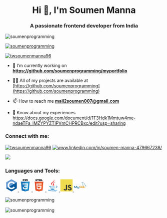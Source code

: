 <h1 align="center">Hi 👋, I'm Soumen Manna</h1>
<h3 align="center">A passionate frontend developer from India</h3>

<p align="left"> <img src="https://komarev.com/ghpvc/?username=soumenprogramming&label=Profile&color=0e75b6&style=flat" alt="soumenprogramming" /> </p>

<p align="left"> <a href="https://github.com/ryo-ma/github-profile-trophy"><img src="https://github-profile-trophy.vercel.app/?username=soumenprogramming" alt="soumenprogramming" /></a> </p>

<p align="left"> <a href="https://twitter.com/soumenmanna96" target="blank"><img src="https://img.shields.io/twitter/follow/twsoumenmanna96?logo=twitter&style=for-the-badge" alt="twsoumenmanna96" /></a> </p>

- 🔭 I’m currently working on **https://github.com/soumenprogramming/myportfolio**

- 👨‍💻 All of my projects are available at [https://github.com/soumenprogramming](https://github.com/soumenprogramming)

- 📫 How to reach me **mail2soumen007@gmail.com**

- 📄 Know about my experiences https://docs.google.com/document/d/1T3Hdk1Mmtuw4me-ndaeTFa_lMZYPYZTIPVmCHPRCBxc/edit?usp=sharing

<h3 align="left">Connect with me:</h3>
<p align="left">
<a href="https://twitter.com/twsoumenmanna96" target="blank"><img align="center" src="https://raw.githubusercontent.com/rahuldkjain/github-profile-readme-generator/master/src/images/icons/Social/twitter.svg" alt="twsoumenmanna96" height="30" width="40" /></a>
<a href="https://linkedin.com/in/www.linkedin.com/in/soumen-manna-479667238/" target="blank"><img align="center" src="https://raw.githubusercontent.com/rahuldkjain/github-profile-readme-generator/master/src/images/icons/Social/linked-in-alt.svg" alt="www.linkedin.com/in/soumen-manna-479667238/" height="30" width="40" /></a>
</p>
<picture>
  <source
    srcset="https://github-readme-stats.vercel.app/api?username=soumenprogramming&show_icons=true&theme=dark"
    media="(prefers-color-scheme: dark)"
  />
  <source
    srcset="https://github-readme-stats.vercel.app/api?username=soumenprogramming&show_icons=true"
    media="(prefers-color-scheme: light), (prefers-color-scheme: no-preference)"
  />
  <img src="https://github-readme-stats.vercel.app/api?username=soumenprogramming&show_icons=true" />
</picture>

<h3 align="left">Languages and Tools:</h3>
<p align="left"> <a href="https://www.cprogramming.com/" target="_blank" rel="noreferrer"> <img src="https://raw.githubusercontent.com/devicons/devicon/master/icons/c/c-original.svg" alt="c" width="40" height="40"/> </a> <a href="https://www.w3schools.com/css/" target="_blank" rel="noreferrer"> <img src="https://raw.githubusercontent.com/devicons/devicon/master/icons/css3/css3-original-wordmark.svg" alt="css3" width="40" height="40"/> </a> <a href="https://www.w3.org/html/" target="_blank" rel="noreferrer"> <img src="https://raw.githubusercontent.com/devicons/devicon/master/icons/html5/html5-original-wordmark.svg" alt="html5" width="40" height="40"/> </a> <a href="https://www.java.com" target="_blank" rel="noreferrer"> <img src="https://raw.githubusercontent.com/devicons/devicon/master/icons/java/java-original.svg" alt="java" width="40" height="40"/> </a> <a href="https://developer.mozilla.org/en-US/docs/Web/JavaScript" target="_blank" rel="noreferrer"> <img src="https://raw.githubusercontent.com/devicons/devicon/master/icons/javascript/javascript-original.svg" alt="javascript" width="40" height="40"/> </a> <a href="https://www.mysql.com/" target="_blank" rel="noreferrer"> <img src="https://raw.githubusercontent.com/devicons/devicon/master/icons/mysql/mysql-original-wordmark.svg" alt="mysql" width="40" height="40"/> </a> </p>

<p><img align="center" src="https://github-readme-stats.vercel.app/api/top-langs?username=soumenprogramming&show_icons=true&locale=en&layout=compact" alt="soumenprogramming" /></p>

<p><img align="center" src="https://github-readme-streak-stats.herokuapp.com/?user=soumenprogramming&" alt="soumenprogramming" /></p>
